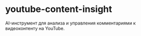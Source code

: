 # youtube-content-insight
AI-инструмент для анализа и управления комментариями к видеоконтенту на YouTube.

